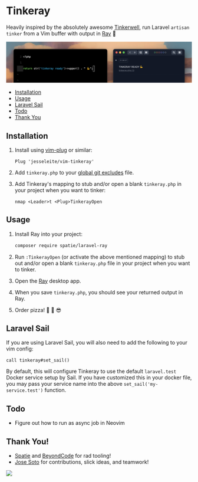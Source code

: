 # Tinkeray

Heavily inspired by the absolutely awesome [Tinkerwell](https://tinkerwell.app/), run Laravel `artisan tinker` from a Vim buffer with output in [Ray](https://spatie.be/products/ray) 🖤

![](example.png)

- [Installation](#installation)
- [Usage](#usage)
- [Laravel Sail](#laravel-sail)
- [Todo](#todo)
- [Thank You](#thank-you)

## Installation

1. Install using [vim-plug](https://github.com/junegunn/vim-plug) or similar:

    ```vim
    Plug 'jesseleite/vim-tinkeray'
    ```

2. Add `tinkeray.php` to your [global git excludes](https://gist.github.com/subfuzion/db7f57fff2fb6998a16c) file.

3. Add Tinkeray's mapping to stub and/or open a blank `tinkeray.php` in your project when you want to tinker:

    ```vim
    nmap <Leader>t <Plug>TinkerayOpen
    ```

## Usage

1. Install Ray into your project:

    ```bash
    composer require spatie/laravel-ray
    ```

2. Run `:TinkerayOpen` (or activate the above mentioned mapping) to stub out and/or open a blank `tinkeray.php` file in your project when you want to tinker.

3. Open the [Ray](https://spatie.be/products/ray) desktop app.

4. When you save `tinkeray.php`, you should see your returned output in Ray.

5. Order pizza! 🍕 🤘 😎

## Laravel Sail

If you are using Laravel Sail, you will also need to add the following to your vim config:

```vim
call tinkeray#set_sail()
```

By default, this will configure Tinkeray to use the default `laravel.test` Docker service setup by Sail. If you have customized this in your docker file, you may pass your service name into the above `set_sail('my-service.test')` function.

## Todo

- Figure out how to run as async job in Neovim

## Thank You!

- [Spatie](https://spatie.be/) and [BeyondCode](https://beyondco.de/) for rad tooling!
- [Jose Soto](https://twitter.com/josecanhelp) for contributions, slick ideas, and teamwork!

![](https://media.giphy.com/media/BvsKJXGzqfNPq/giphy.gif)
